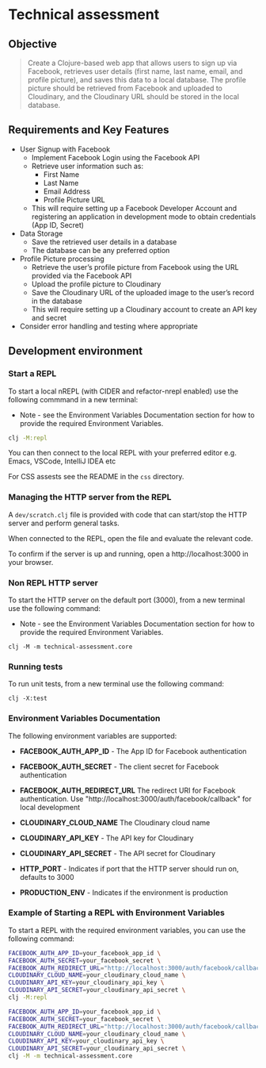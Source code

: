 # Technical assessment

## Objective

> Create a Clojure-based web app that allows users to sign up via Facebook, retrieves user details (first name, last name, email, and profile picture), and saves this data to a local database. The profile picture should be retrieved from Facebook and uploaded to Cloudinary, and the Cloudinary URL should be stored in the local database.


## Requirements and Key Features

- User Signup with Facebook
  - Implement Facebook Login using the Facebook API
  - Retrieve user information such as:
    - First Name
    - Last Name
    - Email Address
    - Profile Picture URL
  - This will require setting up a Facebook Developer Account and registering an application in development mode to obtain credentials (App ID, Secret)
- Data Storage
  - Save the retrieved user details in a database
  - The database can be any preferred option
- Profile Picture processing
  - Retrieve the user’s profile picture from Facebook using the URL provided via the Facebook API
  - Upload the profile picture to Cloudinary
  - Save the Cloudinary URL of the uploaded image to the user’s record in the database
  - This will require setting up a Cloudinary account to create an API key and secret
- Consider error handling and testing where appropriate



## Development environment

### Start a REPL

To start a local nREPL (with CIDER and refactor-nrepl enabled) use the following
commmand in a new terminal:

* Note - see the Environment Variables Documentation section for how to provide the required
Environment Variables.

```bash
clj -M:repl
```

You can then connect to the local REPL with your preferred editor e.g. Emacs,
VSCode, IntelliJ IDEA etc

For CSS assests see the README in the `css` directory.

### Managing the HTTP server from the REPL

A `dev/scratch.clj` file is provided with code that can start/stop
the HTTP server and perform general tasks.

When connected to the REPL, open the file and evaluate the relevant code.

To confirm if the server is up and running, open a http://localhost:3000 in your browser.

### Non REPL HTTP server

To start the HTTP server on the default port (3000),  from a new terminal use the following command:

* Note - see the Environment Variables Documentation section for how to provide the required
Environment Variables.

```
clj -M -m technical-assessment.core
```

### Running tests

To run unit tests, from a new terminal use the following command:

```
clj -X:test
```

### Environment Variables Documentation

The following environment variables are supported:

- **FACEBOOK_AUTH_APP_ID** - The App ID for Facebook authentication

- **FACEBOOK_AUTH_SECRET** - The client secret for Facebook authentication

- **FACEBOOK_AUTH_REDIRECT_URL** The redirect URI for Facebook authentication. Use "http://localhost:3000/auth/facebook/callback" for local development

- **CLOUDINARY_CLOUD_NAME** The Cloudinary cloud name

- **CLOUDINARY_API_KEY** - The API key for Cloudinary

- **CLOUDINARY_API_SECRET** - The API secret for Cloudinary

- **HTTP_PORT** - Indicates if port that the HTTP server should run on, defaults to 3000

- **PRODUCTION_ENV** - Indicates if the environment is production

### Example of Starting a REPL with Environment Variables

To start a REPL with the required environment variables, you can use the following command:

```sh
FACEBOOK_AUTH_APP_ID=your_facebook_app_id \
FACEBOOK_AUTH_SECRET=your_facebook_secret \
FACEBOOK_AUTH_REDIRECT_URL="http://localhost:3000/auth/facebook/callback" \
CLOUDINARY_CLOUD_NAME=your_cloudinary_cloud_name \
CLOUDINARY_API_KEY=your_cloudinary_api_key \
CLOUDINARY_API_SECRET=your_cloudinary_api_secret \
clj -M:repl
```


```sh
FACEBOOK_AUTH_APP_ID=your_facebook_app_id \
FACEBOOK_AUTH_SECRET=your_facebook_secret \
FACEBOOK_AUTH_REDIRECT_URL="http://localhost:3000/auth/facebook/callback" \
CLOUDINARY_CLOUD_NAME=your_cloudinary_cloud_name \
CLOUDINARY_API_KEY=your_cloudinary_api_key \
CLOUDINARY_API_SECRET=your_cloudinary_api_secret \
clj -M -m technical-assessment.core
```
